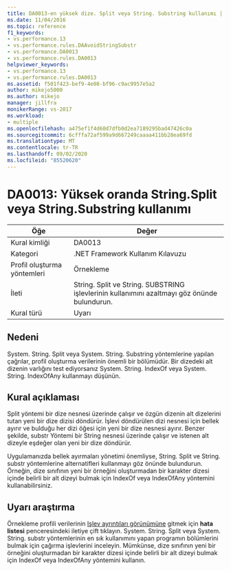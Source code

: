 ```yaml
---
title: DA0013-en yüksek dize. Split veya String. Substring kullanımı | Microsoft Docs
ms.date: 11/04/2016
ms.topic: reference
f1_keywords:
- vs.performance.13
- vs.performance.rules.DAAvoidStringSubstr
- vs.performance.DA0013
- vs.performance.rules.DA0013
helpviewer_keywords:
- vs.performance.13
- vs.performance.rules.DA0013
ms.assetid: f501f423-bef9-4e08-bf96-c9ac9957e5a2
author: mikejo5000
ms.author: mikejo
manager: jillfra
monikerRange: vs-2017
ms.workload:
- multiple
ms.openlocfilehash: a475ef1f4d60d7dfb0d2ea7189295bad47426c0a
ms.sourcegitcommit: 6cfffa72af599a9d667249caaaa411bb28ea69fd
ms.translationtype: MT
ms.contentlocale: tr-TR
ms.lasthandoff: 09/02/2020
ms.locfileid: "85520620"
---
```

# <a name="da0013-high-usage-of-stringsplit-or-stringsubstring"></a>DA0013: Yüksek oranda String.Split veya String.Substring kullanımı

|Öğe|Değer|
|-|-|
|Kural kimliği|DA0013|
|Kategori|.NET Framework Kullanım Kılavuzu|
|Profil oluşturma yöntemleri|Örnekleme|
|İleti|String. Split ve String. SUBSTRING işlevlerinin kullanımını azaltmayı göz önünde bulundurun.|
|Kural türü|Uyarı|

## <a name="cause"></a>Nedeni
 System. String. Split veya System. String. Substring yöntemlerine yapılan çağrılar, profil oluşturma verilerinin önemli bir bölümüdür. Bir dizedeki alt dizenin varlığını test ediyorsanız System. String. IndexOf veya System. String. IndexOfAny kullanmayı düşünün.

## <a name="rule-description"></a>Kural açıklaması
 Split yöntemi bir dize nesnesi üzerinde çalışır ve özgün dizenin alt dizelerini tutan yeni bir dize dizisi döndürür. İşlevi döndürülen dizi nesnesi için bellek ayırır ve bulduğu her dizi öğesi için yeni bir dize nesnesi ayırır. Benzer şekilde, substr Yöntemi bir String nesnesi üzerinde çalışır ve istenen alt dizeyle eşdeğer olan yeni bir dize döndürür.

 Uygulamanızda bellek ayırmaları yönetimi önemliyse, String. Split ve String. substr yöntemlerine alternatifleri kullanmayı göz önünde bulundurun. Örneğin, dize sınıfının yeni bir örneğini oluşturmadan bir karakter dizesi içinde belirli bir alt dizeyi bulmak için IndexOf veya IndexOfAny yöntemini kullanabilirsiniz.

## <a name="how-to-investigate-a-warning"></a>Uyarı araştırma
 Örnekleme profili verilerinin [Işlev ayrıntıları görünümüne](../profiling/function-details-view.md) gitmek için **hata listesi** penceresindeki iletiye çift tıklayın. System. String. Split veya System. String. substr yöntemlerinin en sık kullanımını yapan programın bölümlerini bulmak için çağırma işlevlerini inceleyin. Mümkünse, dize sınıfının yeni bir örneğini oluşturmadan bir karakter dizesi içinde belirli bir alt dizeyi bulmak için IndexOf veya IndexOfAny yöntemini kullanın.
